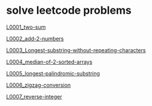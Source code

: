<!--
 * @Date        : 2020-06-17 22:04:37
 * @LastEditors : anlzou
 * @Github      : https://github.com/anlzou
 * @LastEditTime: 2020-06-17 22:07:02
 * @FilePath    : \algorithm\docs\leetcode.md
 * @Describe    : 
--> 
# solve leetcode problems
[L0001_two-sum](../problems/L0001_TwoSum.md)

[L0002_add-2-numbers](../problems/L0002_addTwoNumbers.md)

[L0003_Longest-substring-without-repeating-characters](../problems/L0003_LongestSubstringWithoutRepeatingCharacters.md)

[L0004_median-of-2-sorted-arrays](../problems/L0004_MedianOf2SortedArrays.md)

[L0005_longest-palindromic-substring](../problems/L0005_longest-palindromic-substring.md)

[L0006_zigzag-conversion](../problems/L0006_zigzag-conversion.md)

[L0007_reverse-integer](../problems/L0007_reverse-integer.md)